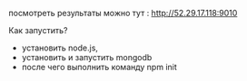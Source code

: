 посмотреть результаты можно тут : http://52.29.17.118:9010

Как запустить?
* установить node.js,
* установить и запустить mongodb
* после чего выполнить команду npm init
